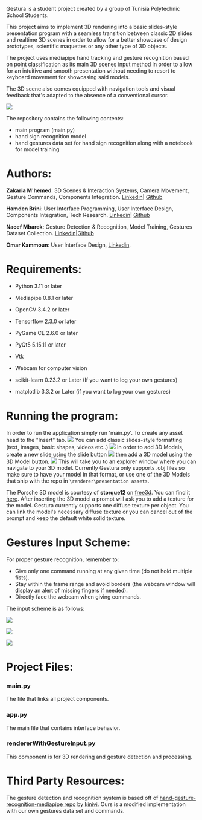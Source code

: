Gestura is a student project created by a group of Tunisia Polytechnic School Students. 

This project aims to implement 3D rendering into a basic slides-style presentation program with a seamless transition between classic 2D slides and realtime 3D scenes in order to allow for a better showcase of design prototypes, scientific maquettes or any other type of 3D objects. 

The project uses mediapipe hand tracking and gesture recognition based on point classification as its main 3D scenes input method in order to allow for an intuitive and smooth presentation without needing to resort to keyboard movement for showcasing said models. 

The 3D scene also comes equipped with navigation tools and visual feedback that's adapted to the absence of a conventional cursor.

![](images/showcase.png)

The repository contains the following contents:
- main program (main.py)
- hand sign recognition model
- hand gestures data set for hand sign recognition along with a notebook for model training

# Authors:

**Zakaria M'hemed**: 3D Scenes & Interaction Systems, Camera Movement, Gesture Commands, Components Integration.  [Linkedin](https://www.linkedin.com/in/zakaria-mhemed-a29933217/)| [Github](https://github.com/ZakSwp)

**Hamden Brini**: User Interface Programming, User Interface Design, Components Integration, Tech Research. [Linkedin](https://www.linkedin.com/in/hamden-brini-42852b30b/)| [Github](https://github.com/hamdenBrini)

**Nacef Mbarek**: Gesture Detection & Recognition, Model Training, Gestures Dataset Collection. [Linkedin](https://www.linkedin.com/in/nacef-mbarek-151946291/)|[Github](https://github.com/nacef112)

**Omar Kammoun**: User Interface Design, [Linkedin](https://www.linkedin.com/in/omar-kammoun-903979295/).


# Requirements:

- Python 3.11 or later
- Mediapipe 0.8.1 or later
- OpenCV 3.4.2 or later
- Tensorflow 2.3.0 or later
- PyGame CE 2.6.0 or later
- PyQt5 5.15.11 or later
- Vtk
- Webcam for computer vision

- scikit-learn 0.23.2 or Later (If you want to log your own gestures)
- matplotlib 3.3.2 or Later (if you want to log your own gestures)


# Running the program:

In order to run the application simply run 'main.py'.
To create any asset head to the "Insert" tab.
![](images/Insert.png)
You can add classic slides-style formatting (text, images, basic shapes, videos etc..)
![](images/imgtxtvideo.png)
In order to add 3D Models, create a new slide using the slide button
![](images/slide.png)
then add a 3D model using the 3D Model button.
![](images/3dmodel.png)
This will take you to an explorer window where you can navigate to your 3D model. Currently Gestura only supports .obj files so make sure to have your model in that format, or use one of the 3D Models that ship with the repo in `\renderer\presentation assets`.

The Porsche 3D model is courtesy of **storque12** on [free3d](free3d.com). You can find it [here](https://free3d.com/3d-model/porsche-911-gt-43465.html).
After inserting the 3D model a prompt will ask you to add a texture for the model. Gestura currently supports one diffuse texture per object. You can link the model's necessary diffuse texture or you can cancel out of the prompt and keep the default white solid texture.

# Gestures Input Scheme:


For proper gesture recognition, remember to:
- Give only one command running at any given time (do not hold multiple fists).
- Stay within the frame range and avoid borders (the webcam window will display an alert of missing fingers if needed).
- Directly face the webcam when giving commands.

The input scheme is as follows:

![](images/clickAndDragClosedFist.jpg)

![](images/ZoomInAndOUt.gif)

![](images/Reset.jpg)

# Project Files:

### main.py
The file that links all project components.
### app.py
The main file that contains interface behavior.
### rendererWithGestureInput.py
This component is for 3D rendering and gesture detection and processing.


# Third Party Resources:
The gesture detection and recognition system is based off of [hand-gesture-recognition-mediapipe repo](https://github.com/kinivi/hand-gesture-recognition-mediapipe/blob/main/README.md) by [kinivi](https://github.com/kinivi). Ours is a modified implementation with our own gestures data set and commands.








